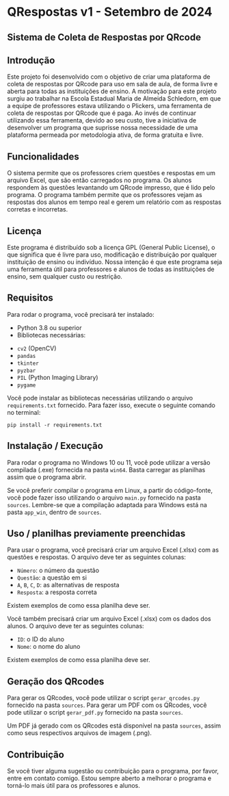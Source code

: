 # QRespostas v1 - Setembro de 2024

## Sistema de Coleta de Respostas por QRcode 

## Introdução

Este projeto foi desenvolvido com o objetivo de criar uma plataforma de coleta de respostas por QRcode para uso em sala de aula, de forma livre e aberta para todas as instituições de ensino. A motivação para este projeto surgiu ao trabalhar na Escola Estadual Maria de Almeida Schledorn, em que a equipe de professores estava utilizando o Plickers, uma ferramenta de coleta de respostas por QRcode que é paga. Ao invés de continuar utilizando essa ferramenta, devido ao seu custo, tive a iniciativa de desenvolver um programa que suprisse nossa necessidade de uma plataforma permeada por metodologia ativa, de forma gratuita e livre.

## Funcionalidades

O sistema permite que os professores criem questões e respostas em um arquivo Excel, que são então carregados no programa. Os alunos respondem às questões levantando um QRcode impresso, que é lido pelo programa. O programa também permite que os professores vejam as respostas dos alunos em tempo real e gerem um relatório com as respostas corretas e incorretas.

## Licença

Este programa é distribuído sob a licença GPL (General Public License), o que significa que é livre para uso, modificação e distribuição por qualquer instituição de ensino ou indivíduo. Nossa intenção é que este programa seja uma ferramenta útil para professores e alunos de todas as instituições de ensino, sem qualquer custo ou restrição.

## Requisitos

Para rodar o programa, você precisará ter instalado:

* Python 3.8 ou superior
* Bibliotecas necessárias:
 + `cv2` (OpenCV)
 + `pandas`
 + `tkinter`
 + `pyzbar`
 + `PIL` (Python Imaging Library)
 + `pygame`

Você pode instalar as bibliotecas necessárias utilizando o arquivo `requirements.txt` fornecido. Para fazer isso, execute o seguinte comando no terminal:

```
pip install -r requirements.txt
```

## Instalação / Execução

Para rodar o programa no Windows 10 ou 11, você pode utilizar a versão compilada (.exe) fornecida na pasta `win64`. Basta carregar as planilhas assim que o programa abrir.

Se você preferir compilar o programa em Linux, a partir do código-fonte, você pode fazer isso utilizando o arquivo `main.py` fornecido na pasta `sources`. Lembre-se que a compilação adaptada para Windows está na pasta `app_win`, dentro de `sources`.

## Uso / planilhas previamente preenchidas

Para usar o programa, você precisará criar um arquivo Excel (.xlsx) com as questões e respostas. O arquivo deve ter as seguintes colunas:

* `Número`: o número da questão
* `Questão`: a questão em si
* `A`, `B`, `C`, `D`: as alternativas de resposta
* `Resposta`: a resposta correta

Existem exemplos de como essa planilha deve ser.

Você também precisará criar um arquivo Excel (.xlsx) com os dados dos alunos. O arquivo deve ter as seguintes colunas:

* `ID`: o ID do aluno
* `Nome`: o nome do aluno

Existem exemplos de como essa planilha deve ser.

## Geração dos QRcodes

Para gerar os QRcodes, você pode utilizar o script `gerar_qrcodes.py` fornecido na pasta `sources`. Para gerar um PDF com os QRcodes, você pode utilizar o script `gerar_pdf.py` fornecido na pasta `sources`. 

Um PDF já gerado com os QRcodes está disponível na pasta `sources`, assim como seus respectivos arquivos de imagem (.png).


## Contribuição

Se você tiver alguma sugestão ou contribuição para o programa, por favor, entre em contato comigo. Estou sempre aberto a melhorar o programa e torná-lo mais útil para os professores e alunos.
